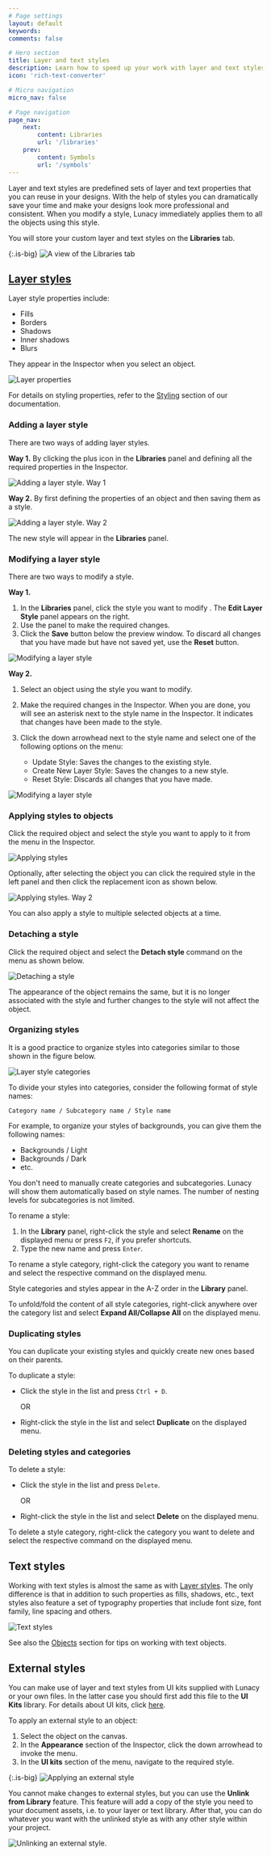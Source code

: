 ```yaml
---
# Page settings
layout: default
keywords:
comments: false

# Hero section
title: Layer and text styles
description: Learn how to speed up your work with layer and text styles
icon: 'rich-text-converter'

# Micro navigation
micro_nav: false

# Page navigation
page_nav:
    next:
        content: Libraries
        url: '/libraries'
    prev:
        content: Symbols
        url: '/symbols'
---
```


Layer and text styles are predefined sets of layer and text properties that you can reuse in your designs. With the help of styles you can dramatically save your time and make your designs look more professional and consistent.  When you modify a style, Lunacy immediately applies them to all the objects using this style.

You will store your custom layer and text styles on the **Libraries** tab.

{:.is-big}
![A view of the Libraries tab](public/layerdemo1.gif)

## [Layer styles](#layer-styles)

Layer style properties include:

* Fills
* Borders
* Shadows
* Inner shadows
* Blurs

They appear in the Inspector when you select an object.

![Layer properties](public/properties_new.png)

For details on styling properties, refer to the <a href="https://docs.icons8.com/styling" target="_blank">Styling</a> section of our documentation.

### Adding a layer style

There are two ways of adding layer styles.

**Way 1.** By clicking the plus icon in the **Libraries** panel and defining all the required properties in the Inspector.

![Adding a layer style. Way 1](public/addstyle_new.png)

**Way 2.** By first defining the properties of an object and then saving them as a style.

![Adding a layer style. Way 2](public/addstyle2_new.png)

The new style will appear in the **Libraries** panel.

### Modifying a layer style

There are two ways to modify a style.

**Way 1.**

1. In the **Libraries** panel, click the style you want to modify . The **Edit Layer Style** panel appears on the right.
2. Use the panel to make the required changes.
3. Click the **Save** button below the preview window. To discard all changes that you have made but have not saved yet, use the **Reset** button.

![Modifying a layer style](public/modifystyle_new1.png)

**Way 2.**

1. Select an object using the style you want to modify.
2. Make the required changes in the Inspector. When you are done, you will see an asterisk next to the style name in the Inspector. It indicates that changes have been made to the style.
3. Click the down arrowhead next to the style name and select one of the following options on the menu:

    * Update Style: Saves the changes to the existing style.
    * Create New Layer Style: Saves the changes to a new style.
    * Reset Style: Discards all changes that you have made.

![Modifying a layer style](public/modifystyle_new2.png)

### Applying styles to objects

Click the required object and select the style you want to apply to it from the menu in the Inspector.

![Applying styles](public/applyingstyles_new.png)

Optionally, after selecting the object you can click the required style in the left panel and then click the replacement icon as shown below.

![Applying styles. Way 2](public/applyingstyles2_new.png)

You can also apply a style to multiple selected objects at a time.

### Detaching a style

Click the required object and select the **Detach style** command on the menu as shown below.

![Detaching a style](public/detaching.png)

The appearance of the object remains the same, but it is no longer associated with the style and further changes to the style will not affect the object.

### Organizing styles

It is a good practice to organize styles into categories similar to those shown in the figure below.

![Layer style categories](public/layers-organizing.png)

To divide your styles into categories, consider the following format of style names:

`Category name / Subcategory name / Style name`  

For example, to organize your styles of backgrounds, you can give them the following names:

* Backgrounds / Light
* Backgrounds / Dark
* etc.

You don't need to manually create categories and subcategories. Lunacy will show them automatically based on style names. The number of nesting levels for subcategories is not limited.

To rename a style:

1. In the **Library** panel, right-click the style and select **Rename** on the displayed menu or press  `F2`, if you prefer shortcuts.
2. Type the new name and press `Enter`.

To rename a style category, right-click the category you want to rename and select the respective command on the displayed menu.

Style categories and styles appear in the A-Z order in the **Library** panel.

To unfold/fold the content of all style categories, right-click anywhere over the category list and select **Expand All/Collapse All** on the displayed menu.

### Duplicating styles

You can duplicate your existing styles and quickly create new ones based on their parents.

To duplicate a style:

* Click the style in the list and press `Ctrl + D`.

    OR
* Right-click the style in the list and select **Duplicate** on the displayed menu.

### Deleting styles and categories

To delete a style:

* Click the style in the list and press `Delete`.

    OR
* Right-click the style in the list and select **Delete** on the displayed menu.

To delete a style category, right-click the category you want to delete and select the respective command on the displayed menu.

## Text styles

Working with text styles is almost the same as with [Layer styles](#layer-styles). The only difference is that in addition to such properties as fills, shadows, etc., text styles also feature a set of typography properties that include font size, font family, line spacing and others.

![Text styles](public/text.png)

See also the <a href="https://docs.icons8.com/objects/#text" target="_blank">Objects</a> section for tips on working with text objects.

## External styles

You can make use of layer and text styles from UI kits supplied with Lunacy or your own files. In the latter case you should first add this file to the **UI Kits** library. For details about UI kits, click <a href="https://docs.icons8.com/libraries/#ui-kits" target="_blank">here</a>.

To apply an external style to an object:

1. Select the object on the canvas.
2. In the **Appearance** section of the Inspector, click the down arrowhead to invoke the menu.
3. In the **UI kits** section of the menu, navigate to the required style.

{:.is-big}
![Applying an external style](public/applyuikitstyle.gif)

You cannot make changes to external styles, but you can use the **Unlink from Library** feature. This feature will add a copy of the style you need to your document assets, i.e. to your layer or text library. After that, you can do whatever you want with the unlinked style as with any other style within your project.

![Unlinking an external style](public/unlinkstlye.png).
